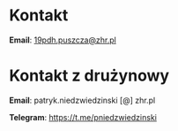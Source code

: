 # Kontakt

**Email**: 19pdh.puszcza@zhr.pl

# Kontakt z drużynowy

**Email**: patryk.niedzwiedzinski \[@] zhr.pl

**Telegram**: <https://t.me/pniedzwiedzinski>